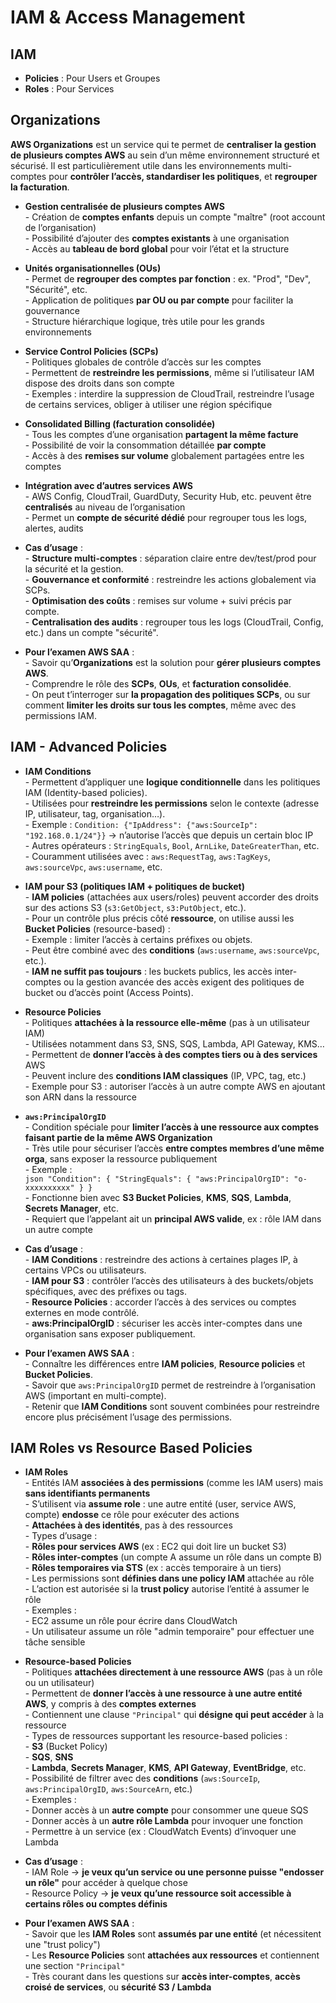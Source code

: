 # IAM & Access Management
## IAM
- **Policies** : Pour Users et Groupes
- **Roles** : Pour Services

## Organizations
**AWS Organizations** est un service qui te permet de **centraliser la gestion de plusieurs comptes AWS** au sein d’un même environnement structuré et sécurisé. Il est particulièrement utile dans les environnements multi-comptes pour **contrôler l’accès, standardiser les politiques**, et **regrouper la facturation**.

- **Gestion centralisée de plusieurs comptes AWS**  
	  - Création de **comptes enfants** depuis un compte "maître" (root account de l’organisation)  
	  - Possibilité d’ajouter des **comptes existants** à une organisation  
	  - Accès au **tableau de bord global** pour voir l’état et la structure  

- **Unités organisationnelles (OUs)**  
	  - Permet de **regrouper des comptes par fonction** : ex. "Prod", "Dev", "Sécurité", etc.  
	  - Application de politiques **par OU ou par compte** pour faciliter la gouvernance  
	  - Structure hiérarchique logique, très utile pour les grands environnements  

- **Service Control Policies (SCPs)**  
	  - Politiques globales de contrôle d’accès sur les comptes  
	  - Permettent de **restreindre les permissions**, même si l’utilisateur IAM dispose des droits dans son compte  
	  - Exemples : interdire la suppression de CloudTrail, restreindre l’usage de certains services, obliger à utiliser une région spécifique  

- **Consolidated Billing (facturation consolidée)**  
	  - Tous les comptes d’une organisation **partagent la même facture**  
	  - Possibilité de voir la consommation détaillée **par compte**  
	  - Accès à des **remises sur volume** globalement partagées entre les comptes

- **Intégration avec d’autres services AWS**  
	  - AWS Config, CloudTrail, GuardDuty, Security Hub, etc. peuvent être **centralisés** au niveau de l’organisation  
	  - Permet un **compte de sécurité dédié** pour regrouper tous les logs, alertes, audits  

- **Cas d’usage** :  
	  - **Structure multi-comptes** : séparation claire entre dev/test/prod pour la sécurité et la gestion.  
	  - **Gouvernance et conformité** : restreindre les actions globalement via SCPs.  
	  - **Optimisation des coûts** : remises sur volume + suivi précis par compte.  
	  - **Centralisation des audits** : regrouper tous les logs (CloudTrail, Config, etc.) dans un compte "sécurité".

- **Pour l’examen AWS SAA** :  
	  - Savoir qu’**Organizations** est la solution pour **gérer plusieurs comptes AWS**.  
	  - Comprendre le rôle des **SCPs**, **OUs**, et **facturation consolidée**.  
	  - On peut t’interroger sur **la propagation des politiques SCPs**, ou sur comment **limiter les droits sur tous les comptes**, même avec des permissions IAM.

## IAM - Advanced Policies
- **IAM Conditions**  
	  - Permettent d’appliquer une **logique conditionnelle** dans les politiques IAM (Identity-based policies).  
	  - Utilisées pour **restreindre les permissions** selon le contexte (adresse IP, utilisateur, tag, organisation…).  
	  - Exemple : `Condition: {"IpAddress": {"aws:SourceIp": "192.168.0.1/24"}}` → n’autorise l’accès que depuis un certain bloc IP  
	  - Autres opérateurs : `StringEquals`, `Bool`, `ArnLike`, `DateGreaterThan`, etc.  
	  - Couramment utilisées avec : `aws:RequestTag`, `aws:TagKeys`, `aws:sourceVpc`, `aws:username`, etc.

- **IAM pour S3 (politiques IAM + politiques de bucket)**  
	  - **IAM policies** (attachées aux users/roles) peuvent accorder des droits sur des actions S3 (`s3:GetObject`, `s3:PutObject`, etc.).  
	  - Pour un contrôle plus précis côté **ressource**, on utilise aussi les **Bucket Policies** (resource-based) :  
		    - Exemple : limiter l’accès à certains préfixes ou objets.  
		    - Peut être combiné avec des **conditions** (`aws:username`, `aws:sourceVpc`, etc.).  
	  - **IAM ne suffit pas toujours** : les buckets publics, les accès inter-comptes ou la gestion avancée des accès exigent des politiques de bucket ou d’accès point (Access Points).

- **Resource Policies**  
	  - Politiques **attachées à la ressource elle-même** (pas à un utilisateur IAM)  
	  - Utilisées notamment dans S3, SNS, SQS, Lambda, API Gateway, KMS…  
	  - Permettent de **donner l’accès à des comptes tiers ou à des services** AWS  
	  - Peuvent inclure des **conditions IAM classiques** (IP, VPC, tag, etc.)  
	  - Exemple pour S3 : autoriser l’accès à un autre compte AWS en ajoutant son ARN dans la ressource

- **`aws:PrincipalOrgID`**  
	  - Condition spéciale pour **limiter l’accès à une ressource aux comptes faisant partie de la même AWS Organization**  
	  - Très utile pour sécuriser l’accès **entre comptes membres d’une même orga**, sans exposer la ressource publiquement  
	  - Exemple :  
	    ```json
	    "Condition": {
	      "StringEquals": {
	        "aws:PrincipalOrgID": "o-xxxxxxxxxx"
	      }
	    }
	    ```  
	  - Fonctionne bien avec **S3 Bucket Policies**, **KMS**, **SQS**, **Lambda**, **Secrets Manager**, etc.  
	  - Requiert que l’appelant ait un **principal AWS valide**, ex : rôle IAM dans un autre compte

- **Cas d’usage** :  
	  - **IAM Conditions** : restreindre des actions à certaines plages IP, à certains VPCs ou utilisateurs.  
	  - **IAM pour S3** : contrôler l’accès des utilisateurs à des buckets/objets spécifiques, avec des préfixes ou tags.  
	  - **Resource Policies** : accorder l’accès à des services ou comptes externes en mode contrôlé.  
	  - **aws:PrincipalOrgID** : sécuriser les accès inter-comptes dans une organisation sans exposer publiquement.

- **Pour l’examen AWS SAA** :  
	  - Connaître les différences entre **IAM policies**, **Resource policies** et **Bucket Policies**.  
	  - Savoir que `aws:PrincipalOrgID` permet de restreindre à l’organisation AWS (important en multi-compte).  
	  - Retenir que **IAM Conditions** sont souvent combinées pour restreindre encore plus précisément l’usage des permissions.  

## IAM Roles vs Resource Based Policies
- **IAM Roles**  
	  - Entités IAM **associées à des permissions** (comme les IAM users) mais **sans identifiants permanents**  
	  - S’utilisent via **assume role** : une autre entité (user, service AWS, compte) **endosse** ce rôle pour exécuter des actions  
	  - **Attachées à des identités**, pas à des ressources  
	  - Types d’usage :  
		    - **Rôles pour services AWS** (ex : EC2 qui doit lire un bucket S3)  
		    - **Rôles inter-comptes** (un compte A assume un rôle dans un compte B)  
		    - **Rôles temporaires via STS** (ex : accès temporaire à un tiers)  
	  - Les permissions sont **définies dans une policy IAM** attachée au rôle  
	  - L’action est autorisée si la **trust policy** autorise l’entité à assumer le rôle  
	  - Exemples :  
		    - EC2 assume un rôle pour écrire dans CloudWatch  
		    - Un utilisateur assume un rôle "admin temporaire" pour effectuer une tâche sensible

- **Resource-based Policies**  
	  - Politiques **attachées directement à une ressource AWS** (pas à un rôle ou un utilisateur)  
	  - Permettent de **donner l’accès à une ressource à une autre entité AWS**, y compris à des **comptes externes**  
	  - Contiennent une clause `"Principal"` qui **désigne qui peut accéder** à la ressource  
	  - Types de ressources supportant les resource-based policies :  
		    - **S3** (Bucket Policy)  
		    - **SQS**, **SNS**  
		    - **Lambda**, **Secrets Manager**, **KMS**, **API Gateway**, **EventBridge**, etc.  
	  - Possibilité de filtrer avec des **conditions** (`aws:SourceIp`, `aws:PrincipalOrgID`, `aws:SourceArn`, etc.)  
	  - Exemples :  
		    - Donner accès à un **autre compte** pour consommer une queue SQS  
		    - Donner accès à un **autre rôle Lambda** pour invoquer une fonction  
		    - Permettre à un service (ex : CloudWatch Events) d’invoquer une Lambda  

- **Cas d’usage** :  
	  - IAM Role → **je veux qu’un service ou une personne puisse "endosser un rôle"** pour accéder à quelque chose  
	  - Resource Policy → **je veux qu’une ressource soit accessible à certains rôles ou comptes définis**

- **Pour l’examen AWS SAA** :  
	  - Savoir que les **IAM Roles** sont **assumés par une entité** (et nécessitent une "trust policy")  
	  - Les **Resource Policies** sont **attachées aux ressources** et contiennent une section `"Principal"`  
	  - Très courant dans les questions sur **accès inter-comptes**, **accès croisé de services**, ou **sécurité S3 / Lambda**
